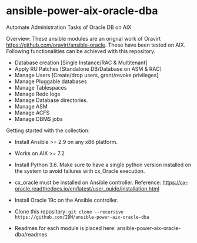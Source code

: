 # ansible-power-aix-oracle-dba
Automate Administration Tasks of Oracle DB on AIX

Overview: These ansible modules are an orignal work of Oravirt https://github.com/oravirt/ansible-oracle. These have been tested on AIX. Following functionalities can be achieved with this repository.
- Database creation [Single Instance/RAC & Multitenant]
- Apply RU Patches [Standalone DB/Database on ASM & RAC]
- Manage Users [Create/drop users, grant/revoke privileges]
- Manage Pluggable databases
- Manage Tablespaces
- Manage Redo logs
- Manage Database directories.
- Manage ASM
- Manage ACFS
- Manage DBMS jobs

Getting started with the collection:

- Install Ansible >= 2.9 on any x86 platform.
- Works on AIX >= 7.2 
- Install Python 3.6. Make sure to have a single python version installed on the system to avoid failures with cx_Oracle execution.
- cx_oracle must be installed on Ansible controller. Reference: https://cx-oracle.readthedocs.io/en/latest/user_guide/installation.html
- Install Oracle 19c on the Ansible controller.

- Clone this repository:
   `git clone --recursive https://github.com/IBM/ansible-power-aix-oracle-dba`
   
- Readmes for each module is placed here: ansible-power-aix-oracle-dba/readmes
